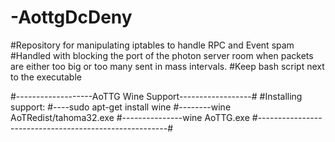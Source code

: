 # -AottgDcDeny
#Repository for manipulating iptables to handle RPC and Event spam
#Handled with blocking the port of the photon server room when packets are either too big or too many sent in mass intervals.
#Keep bash script next to the executable

#-------------------AoTTG Wine Support------------------#
#Installing support:
#----sudo apt-get install wine
#--------wine AoTRedist/tahoma32.exe
#---------------wine AoTTG.exe
#-------------------------------------------------------#

